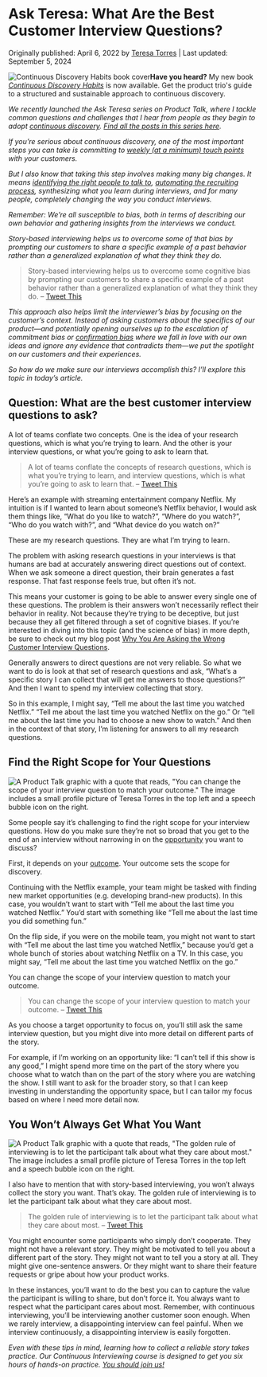 # Ask Teresa: What Are the Best Customer Interview Questions?

Originally published: April 6, 2022 by [Teresa Torres](https://www.producttalk.org/author/teresa/) | Last updated: September 5, 2024

![Continuous Discovery Habits book cover](https://www.producttalk.org/nitropack_static/DMQOfKcnMHdQNVRigsYYjOuRawguQXPa/assets/images/optimized/rev-7bad3d9/www.producttalk.org/wp-content/uploads/2021/05/book-email-signature.png)**Have you heard?** My new book [_Continuous Discovery Habits_](https://amzn.to/3hGkNYT) is now available. Get the product trio's guide to a structured and sustainable approach to continuous discovery.

_We recently launched the Ask Teresa series on Product Talk, where I tackle common questions and challenges that I hear from people as they begin to adopt [continuous discovery](https://www.producttalk.org/2021/08/product-discovery/). [Find all the posts in this series here](https://www.producttalk.org/category/ask-teresa/)._

_If you’re serious about continuous discovery, one of the most important steps you can take is committing to [weekly (at a minimum) touch points](https://www.producttalk.org/2017/10/keystone-habit/) with your customers._

_But I also know that taking this step involves making many big changes. It means [identifying the right people to talk to](https://www.producttalk.org/2022/03/selecting-customers-for-customer-interviews/), [automating the recruiting process](https://www.mindtheproduct.com/continuous-discovery-habits/), synthesizing what you learn during interviews, and for many people, completely changing the way you conduct interviews._

_Remember: We’re all susceptible to bias, both in terms of describing our own behavior and gathering insights from the interviews we conduct._

_Story-based interviewing helps us to overcome some of that bias by prompting our customers to share a specific example of a past behavior rather than a generalized explanation of what they think they do._

> Story-based interviewing helps us to overcome some cognitive bias by prompting our customers to share a specific example of a past behavior rather than a generalized explanation of what they think they do. – [Tweet This](https://ctt.ac/x3oI8)

_This approach also helps limit the interviewer’s bias by focusing on the customer’s context. Instead of asking customers about the specifics of our product—and potentially opening ourselves up to the escalation of commitment bias or [confirmation bias](https://www.producttalk.org/2013/08/confirmation-bias/) where we fall in love with our own ideas and ignore any evidence that contradicts them—we put the spotlight on our customers and their experiences._

_So how do we make sure our interviews accomplish this? I’ll explore this topic in today’s article._

## Question: What are the best customer interview questions to ask?

A lot of teams conflate two concepts. One is the idea of your research questions, which is what you’re trying to learn. And the other is your interview questions, or what you’re going to ask to learn that.

> A lot of teams conflate the concepts of research questions, which is what you’re trying to learn, and interview questions, which is what you’re going to ask to learn that. – [Tweet This](https://ctt.ac/8Tcaz)

Here’s an example with streaming entertainment company Netflix. My intuition is if I wanted to learn about someone’s Netflix behavior, I would ask them things like, “What do you like to watch?”, “Where do you watch?”, “Who do you watch with?”, and “What device do you watch on?”

These are my research questions. They are what I’m trying to learn.

The problem with asking research questions in your interviews is that humans are bad at accurately answering direct questions out of context. When we ask someone a direct question, their brain generates a fast response. That fast response feels true, but often it’s not.

This means your customer is going to be able to answer every single one of these questions. The problem is their answers won’t necessarily reflect their behavior in reality. Not because they’re trying to be deceptive, but just because they all get filtered through a set of cognitive biases. If you’re interested in diving into this topic (and the science of bias) in more depth, be sure to check out my blog post [Why You Are Asking the Wrong Customer Interview Questions](https://www.producttalk.org/2016/03/customer-interview-questions/).

Generally answers to direct questions are not very reliable. So what we want to do is look at that set of research questions and ask, “What’s a specific story I can collect that will get me answers to those questions?” And then I want to spend my interview collecting that story.

So in this example, I might say, “Tell me about the last time you watched Netflix.” “Tell me about the last time you watched Netflix on the go.” Or “tell me about the last time you had to choose a new show to watch.” And then in the context of that story, I’m listening for answers to all my research questions.

## Find the Right Scope for Your Questions

![A Product Talk graphic with a quote that reads, "You can change the scope of your interview question to match your outcome." The image includes a small profile picture of Teresa Torres in the top left and a speech bubble icon on the right.](https://www.producttalk.org/nitropack_static/DMQOfKcnMHdQNVRigsYYjOuRawguQXPa/assets/images/optimized/rev-7bad3d9/www.producttalk.org/wp-content/uploads/2022/04/422.1.png)

Some people say it’s challenging to find the right scope for your interview questions. How do you make sure they’re not so broad that you get to the end of an interview without narrowing in on the [opportunity](https://www.producttalk.org/2020/07/opportunity-mapping/) you want to discuss?

First, it depends on your [outcome](https://www.producttalk.org/2024/07/shifting-from-outputs-to-outcomes/). Your outcome sets the scope for discovery.

Continuing with the Netflix example, your team might be tasked with finding new market opportunities (e.g. developing brand-new products). In this case, you wouldn’t want to start with “Tell me about the last time you watched Netflix.” You’d start with something like “Tell me about the last time you did something fun.”

On the flip side, if you were on the mobile team, you might not want to start with “Tell me about the last time you watched Netflix,” because you’d get a whole bunch of stories about watching Netflix on a TV. In this case, you might say, “Tell me about the last time you watched Netflix on the go.”

You can change the scope of your interview question to match your outcome.

> You can change the scope of your interview question to match your outcome. – [Tweet This](https://ctt.ac/u2geR)

As you choose a target opportunity to focus on, you’ll still ask the same interview question, but you might dive into more detail on different parts of the story.

For example, if I’m working on an opportunity like: “I can’t tell if this show is any good,” I might spend more time on the part of the story where you choose what to watch than on the part of the story where you are watching the show. I still want to ask for the broader story, so that I can keep investing in understanding the opportunity space, but I can tailor my focus based on where I need more detail now.

## You Won’t Always Get What You Want

![A Product Talk graphic with a quote that reads, "The golden rule of interviewing is to let the participant talk about what they care about most." The image includes a small profile picture of Teresa Torres in the top left and a speech bubble icon on the right.](https://www.producttalk.org/nitropack_static/DMQOfKcnMHdQNVRigsYYjOuRawguQXPa/assets/images/optimized/rev-7bad3d9/www.producttalk.org/wp-content/uploads/2022/04/422.2.png)

I also have to mention that with story-based interviewing, you won’t always collect the story you want. That’s okay. The golden rule of interviewing is to let the participant talk about what they care about most.

> The golden rule of interviewing is to let the participant talk about what they care about most. – [Tweet This](https://ctt.ac/dFa1T)

You might encounter some participants who simply don’t cooperate. They might not have a relevant story. They might be motivated to tell you about a different part of the story. They might not want to tell you a story at all. They might give one-sentence answers. Or they might want to share their feature requests or gripe about how your product works.

In these instances, you’ll want to do the best you can to capture the value the participant is willing to share, but don’t force it. You always want to respect what the participant cares about most. Remember, with continuous interviewing, you’ll be interviewing another customer soon enough. When we rarely interview, a disappointing interview can feel painful. When we interview continuously, a disappointing interview is easily forgotten.

_Even with these tips in mind, learning how to collect a reliable story takes practice. Our Continuous Interviewing course is designed to get you six hours of hands-on practice. [You should join us!](https://learn.producttalk.org/continuous-interviewing?utm_source=Product+Talk\&utm_medium=best-customer-interview-questions-article)_
